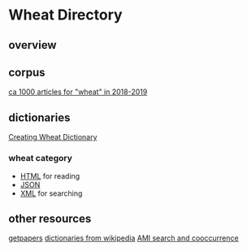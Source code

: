 # Wheat Directory

## overview

## corpus
[ca 1000 articles for "wheat" in 2018-2019](corpus/)

## dictionaries 
[Creating Wheat Dictionary](CreatingWheatDictionary.md)

### wheat category
* [HTML](wheat_category.html) for reading
* [JSON](wheat_category.json)
* [XML](wheat_category.xml) for searching


## other resources
[getpapers](1_getpapers_retrival_wheat.md)
[dictionaries from wikipedia](2_wheat_dictionaries_using_wikipage_wikicat.md)
[AMI search and cooccurrence](3_ami_cooccur_search_dictionaries.md)
